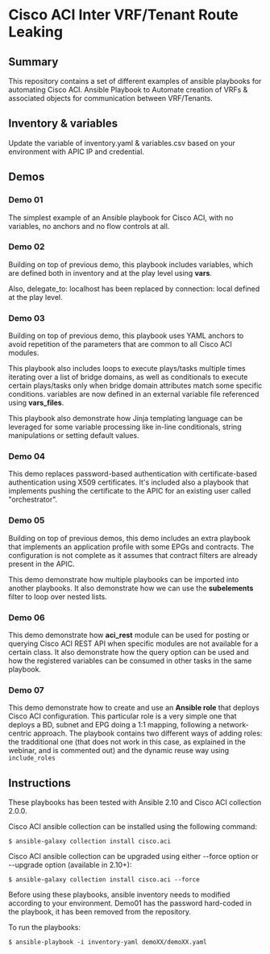 # Cisco ACI Inter VRF/Tenant Route Leaking

## Summary

This repository contains a set of different examples of ansible playbooks for automating Cisco ACI.
Ansible Playbook to Automate creation of VRFs &amp; associated objects for communication between VRF/Tenants.

## Inventory & variables

Update the variable of inventory.yaml & variables.csv based on your environment with APIC IP and credential.

## Demos

### Demo 01
The simplest example of an Ansible playbook for Cisco ACI, with no variables, no anchors and no flow controls at all.

### Demo 02
Building on top of previous demo, this playbook includes variables, which are defined both in inventory and at the play level using **vars**.

Also, delegate_to: localhost has been replaced by connection: local defined at the play level.

### Demo 03
Building on top of previous demo, this playbook uses YAML anchors to avoid repetition of the parameters that are common to all Cisco ACI modules.

This playbook also includes loops to execute plays/tasks multiple times iterating over a list of bridge domains, as well as conditionals to execute certain plays/tasks only when bridge domain attributes match some specific conditions. variables are now defined in an external variable file referenced using **vars_files**. 

This playbook also demonstrate how Jinja templating language can be leveraged for some variable processing like in-line conditionals, string manipulations or setting default values.

### Demo 04
This demo replaces password-based authentication with certificate-based authentication using X509 certificates. It's included also a playbook that implements pushing the certificate to the APIC for an existing user called "orchestrator".

### Demo 05
Building on top of previous demos, this demo includes an extra playbook that implements an application profile with some EPGs and contracts. The configuration is not complete as it assumes that contract filters are already present in the APIC.

This demo demonstrate how multiple playbooks can be imported into another playbooks. It also demonstrate how we can use the **subelements** filter to loop over nested lists. 

### Demo 06
This demo demonstrate how **aci_rest**  module can be used for posting or querying Cisco ACI REST API when specific modules are not available for a certain class. It also demonstrate how the query option can be used and how the registered variables can be consumed in other tasks in the same playbook.

### Demo 07
This demo demonstrate how to create and use an **Ansible role** that deploys Cisco ACI configuration. This particular role is a very simple one that deploys a BD, subnet and EPG doing a 1:1 mapping, following a network-centric approach. The playbook contains two different ways of adding roles: the tradditional one (that does not work in this case, as explained in the webinar, and is commented out) and the dynamic reuse way using `include_roles`

## Instructions

These playbooks has been tested with Ansible 2.10 and Cisco ACI collection 2.0.0.

Cisco ACI ansible collection can be installed using the following command:

```
$ ansible-galaxy collection install cisco.aci
```

Cisco ACI ansible collection can be upgraded using either --force option or --upgrade option (available in 2.10+):

```
$ ansible-galaxy collection install cisco.aci --force
```

Before using these playbooks, ansible inventory needs to modified according to your environment. Demo01 has the password hard-coded in the playbook, it has been removed from the repository.

To run the playbooks:

```
$ ansible-playbook -i inventory-yaml demoXX/demoXX.yaml
```

